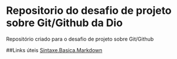 # Repositorio do desafio de projeto sobre Git/Github da Dio
Repositório criado para o desafio de projeto sobre Git/Github

##Links úteis 
[Sintaxe.Basica.Markdown](https://www.markdownguide.org/basic-syntax/)
